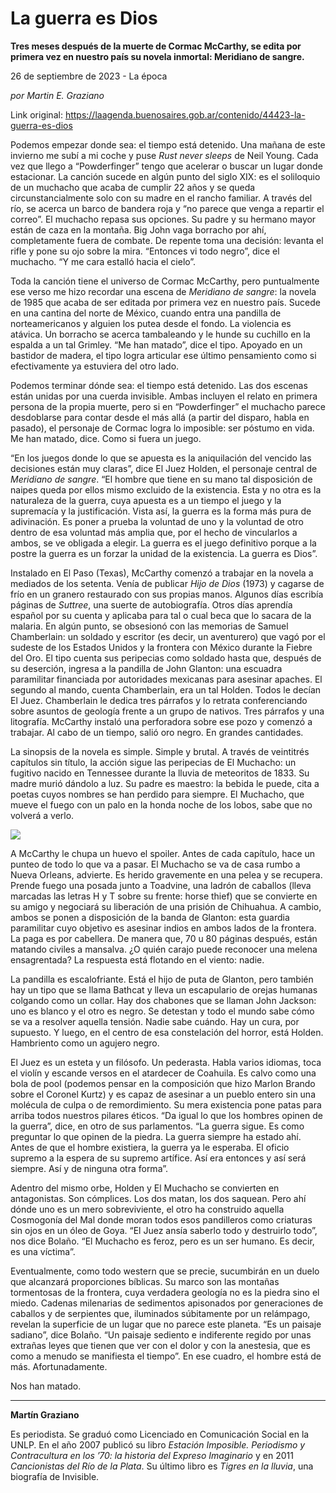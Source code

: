# La guerra es Dios

**Tres meses después de la muerte de Cormac McCarthy, se edita por primera vez en nuestro país su novela inmortal: Meridiano de sangre.**

26 de septiembre de 2023 - La época

_por Martin E. Graziano_

Link original: https://laagenda.buenosaires.gob.ar/contenido/44423-la-guerra-es-dios



Podemos empezar donde sea: el tiempo está detenido. Una mañana de este invierno me subí a mi coche y puse *Rust never sleeps* de Neil Young. Cada vez que llego a “Powderfinger” tengo que acelerar o buscar un lugar donde estacionar. La canción sucede en algún punto del siglo XIX: es el soliloquio de un muchacho que acaba de cumplir 22 años y se queda circunstancialmente solo con su madre en el rancho familiar. A través del río, se acerca un barco de bandera roja y “no parece que venga a repartir el correo”. El muchacho repasa sus opciones. Su padre y su hermano mayor están de caza en la montaña. Big John vaga borracho por ahí, completamente fuera de combate. De repente toma una decisión: levanta el rifle y pone su ojo sobre la mira. “Entonces vi todo negro”, dice el muchacho. “Y me cara estalló hacia el cielo”.




Toda la canción tiene el universo de Cormac McCarthy, pero puntualmente ese verso me hizo recordar una escena de *Meridiano de sangre*: la novela de 1985 que acaba de ser editada por primera vez en nuestro país. Sucede en una cantina del norte de México, cuando entra una pandilla de norteamericanos y alguien los putea desde el fondo. La violencia es atávica. Un borracho se acerca tambaleando y le hunde su cuchillo en la espalda a un tal Grimley. “Me han matado”, dice el tipo. Apoyado en un bastidor de madera, el tipo logra articular ese último pensamiento como si efectivamente ya estuviera del otro lado.




Podemos terminar dónde sea: el tiempo está detenido. Las dos escenas están unidas por una cuerda invisible. Ambas incluyen el relato en primera persona de la propia muerte, pero si en “Powderfinger” el muchacho parece desdoblarse para contar desde el más allá (a partir del disparo, habla en pasado), el personaje de Cormac logra lo imposible: ser póstumo en vida. Me han matado, dice. Como si fuera un juego.




“En los juegos donde lo que se apuesta es la aniquilación del vencido las decisiones están muy claras”, dice El Juez Holden, el personaje central de *Meridiano de sangre*. “El hombre que tiene en su mano tal disposición de naipes queda por ellos mismo excluido de la existencia. Esta y no otra es la naturaleza de la guerra, cuya apuesta es a un tiempo el juego y la supremacía y la justificación. Vista así, la guerra es la forma más pura de adivinación. Es poner a prueba la voluntad de uno y la voluntad de otro dentro de esa voluntad más amplia que, por el hecho de vincularlos a ambos, se ve obligada a elegir. La guerra es el juego definitivo porque a la postre la guerra es un forzar la unidad de la existencia. La guerra es Dios”.




Instalado en El Paso (Texas), McCarthy comenzó a trabajar en la novela a mediados de los setenta. Venía de publicar *Hijo de Dios* (1973) y cagarse de frío en un granero restaurado con sus propias manos. Algunos días escribía páginas de *Suttree*, una suerte de autobiografía. Otros días aprendía español por su cuenta y aplicaba para tal o cual beca que lo sacara de la malaria. En algún punto, se obsesionó con las memorias de Samuel Chamberlain: un soldado y escritor (es decir, un aventurero) que vagó por el sudeste de los Estados Unidos y la frontera con México durante la Fiebre del Oro. El tipo cuenta sus peripecias como soldado hasta que, después de su deserción, ingresa a la pandilla de John Glanton: una escuadra paramilitar financiada por autoridades mexicanas para asesinar apaches. El segundo al mando, cuenta Chamberlain, era un tal Holden. Todos le decían El Juez. Chamberlain le dedica tres párrafos y lo retrata conferenciando sobre asuntos de geología frente a un grupo de nativos. Tres párrafos y una litografía. McCarthy instaló una perforadora sobre ese pozo y comenzó a trabajar. Al cabo de un tiempo, salió oro negro. En grandes cantidades.




La sinopsis de la novela es simple. Simple y brutal. A través de veintitrés capítulos sin título, la acción sigue las peripecias de El Muchacho: un fugitivo nacido en Tennessee durante la lluvia de meteoritos de 1833. Su madre murió dándolo a luz. Su padre es maestro: la bebida le puede, cita a poetas cuyos nombres se han perdido para siempre. El Muchacho, que mueve el fuego con un palo en la honda noche de los lobos, sabe que no volverá a verlo.




![](https://cdn.feater.me/files/images/2691502/04ca2b53-a66d-4678-8b5e-0c4eb390a144.jpg)




A McCarthy le chupa un huevo el spoiler. Antes de cada capítulo, hace un punteo de todo lo que va a pasar. El Muchacho se va de casa rumbo a Nueva Orleans, advierte. Es herido gravemente en una pelea y se recupera. Prende fuego una posada junto a Toadvine, una ladrón de caballos (lleva marcadas las letras H y T sobre su frente: horse thief) que se convierte en su amigo y negociará su liberación de una prisión de Chihuahua. A cambio, ambos se ponen a disposición de la banda de Glanton: esta guardia paramilitar cuyo objetivo es asesinar indios en ambos lados de la frontera. La paga es por cabellera. De manera que, 70 u 80 páginas después, están matando civiles a mansalva. ¿O quién carajo puede reconocer una melena ensagrentada? La respuesta está flotando en el viento: nadie.




La pandilla es escalofriante. Está el hijo de puta de Glanton, pero también hay un tipo que se llama Bathcat y lleva un escapulario de orejas humanas colgando como un collar. Hay dos chabones que se llaman John Jackson: uno es blanco y el otro es negro. Se detestan y todo el mundo sabe cómo se va a resolver aquella tensión. Nadie sabe cuándo. Hay un cura, por supuesto. Y luego, en el centro de esa constelación del horror, está Holden. Hambriento como un agujero negro.




El Juez es un esteta y un filósofo. Un pederasta. Habla varios idiomas, toca el violín y escande versos en el atardecer de Coahuila. Es calvo como una bola de pool (podemos pensar en la composición que hizo Marlon Brando sobre el Coronel Kurtz) y es capaz de asesinar a un pueblo entero sin una molécula de culpa o de remordimiento. Su mera existencia pone patas para arriba todos nuestros pilares éticos. “Da igual lo que los hombres opinen de la guerra”, dice, en otro de sus parlamentos. “La guerra sigue. Es como preguntar lo que opinen de la piedra. La guerra siempre ha estado ahí. Antes de que el hombre existiera, la guerra ya le esperaba. El oficio supremo a la espera de su supremo artífice. Así era entonces y así será siempre. Así y de ninguna otra forma”.




Adentro del mismo orbe, Holden y El Muchacho se convierten en antagonistas. Son cómplices. Los dos matan, los dos saquean. Pero ahí dónde uno es un mero sobreviviente, el otro ha construido aquella Cosmogonía del Mal donde moran todos esos pandilleros como criaturas sin ojos en un óleo de Goya. “El Juez ansía saberlo todo y destruirlo todo”, nos dice Bolaño. “El Muchacho es feroz, pero es un ser humano. Es decir, es una víctima”.




Eventualmente, como todo western que se precie, sucumbirán en un duelo que alcanzará proporciones bíblicas. Su marco son las montañas tormentosas de la frontera, cuya verdadera geología no es la piedra sino el miedo. Cadenas milenarias de sedimentos apisonados por generaciones de caballos y de serpientes que, iluminados súbitamente por un relámpago, revelan la superficie de un lugar que no parece este planeta. “Es un paisaje sadiano”, dice Bolaño. “Un paisaje sediento e indiferente regido por unas extrañas leyes que tienen que ver con el dolor y con la anestesia, que es como a menudo se manifiesta el tiempo”. En ese cuadro, el hombre está de más. Afortunadamente.




Nos han matado.




---




**Martín Graziano**




Es periodista. Se graduó como Licenciado en Comunicación Social en la UNLP. En el año 2007 publicó su libro *Estación Imposible. Periodismo y Contracultura en los ’70: la historia del Expreso Imaginario* y en 2011 *Cancionistas del Río de la Plata*. Su último libro es *Tigres en la lluvia*, una biografía de Invisible.



